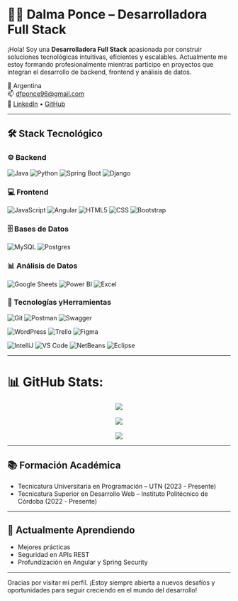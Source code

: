# 👩‍💻 Dalma Ponce – Desarrolladora Full Stack

¡Hola! Soy una **Desarrolladora Full Stack** apasionada por construir soluciones tecnológicas intuitivas, eficientes y escalables. Actualmente me estoy formando profesionalmente mientras participo en proyectos que integran el desarrollo de backend, frontend y análisis de datos.

📍 Argentina  
📫 dfponce96@gmail.com  
🔗 [LinkedIn](https://linkedin.com/in/dalma-ponce) • [GitHub](https://github.com/dalmaponce)

---

## 🛠️ Stack Tecnológico

### ⚙️ Backend
![Java](https://img.shields.io/badge/java-%23ED8B00.svg?style=for-the-badge&logo=openjdk&logoColor=white)
![Python](https://img.shields.io/badge/python-3670A0?style=for-the-badge&logo=python&logoColor=ffdd54)
![Spring Boot](https://img.shields.io/badge/Spring_Boot-6DB33F?style=for-the-badge&logo=spring-boot&logoColor=white)
![Django](https://img.shields.io/badge/django-%23092E20.svg?style=for-the-badge&logo=django&logoColor=white)

### 💻 Frontend
![JavaScript](https://img.shields.io/badge/javascript-%23323330.svg?style=for-the-badge&logo=javascript&logoColor=%23F7DF1E) 
![Angular](https://img.shields.io/badge/angular-%23DD0031.svg?style=for-the-badge&logo=angular&logoColor=white) 
![HTML5](https://img.shields.io/badge/html5-%23E34F26.svg?style=for-the-badge&logo=html5&logoColor=white)
![CSS](https://img.shields.io/badge/CSS3-1572B6?style=for-the-badge&logo=css3&logoColor=white)
![Bootstrap](https://img.shields.io/badge/bootstrap-%238511FA.svg?style=for-the-badge&logo=bootstrap&logoColor=white)

### 🗄️ Bases de Datos
![MySQL](https://img.shields.io/badge/mysql-%2300000f.svg?style=for-the-badge&logo=mysql&logoColor=white) 
![Postgres](https://img.shields.io/badge/postgres-%23316192.svg?style=for-the-badge&logo=postgresql&logoColor=white)

### 📊 Análisis de Datos
![Google Sheets](https://img.shields.io/badge/Google%20Sheets-34A853?style=for-the-badge&logo=google-sheets&logoColor=white)
![Power BI](https://img.shields.io/badge/PowerBI-F2C811?style=for-the-badge&logo=Power%20BI&logoColor=white)
![Excel](https://img.shields.io/badge/Microsoft_Excel-217346?style=for-the-badge&logo=microsoft-excel&logoColor=white)

### 🧰 Tecnologías yHerramientas
![Git](https://img.shields.io/badge/GIT-E44C30?style=for-the-badge&logo=git&logoColor=white)
![Postman](https://img.shields.io/badge/Postman-FF6C37?style=for-the-badge&logo=Postman&logoColor=white)
![Swagger](https://img.shields.io/badge/Swagger-85EA2D?style=for-the-badge&logo=Swagger&logoColor=white)

![WordPress](https://img.shields.io/badge/WordPress-%23117AC9.svg?style=for-the-badge&logo=WordPress&logoColor=white)
![Trello](https://img.shields.io/badge/Trello-0052CC?style=for-the-badge&logo=trello&logoColor=white)
![Figma](https://img.shields.io/badge/Figma-F24E1E?style=for-the-badge&logo=figma&logoColor=white)

![IntelliJ](https://img.shields.io/badge/IntelliJ_IDEA-000000.svg?style=for-the-badge&logo=intellij-idea&logoColor=white)
![VS Code](https://img.shields.io/badge/Visual_Studio_Code-0078D4?style=for-the-badge&logo=visual%20studio%20code&logoColor=white)
![NetBeans](https://img.shields.io/badge/apache%20netbeans-1B6AC6?style=for-the-badge&logo=apache%20netbeans%20IDE&logoColor=white)
![Eclipse](https://img.shields.io/badge/Eclipse-2C2255?style=for-the-badge&logo=eclipse&logoColor=white)

---

# 📊 GitHub Stats:
<div align="center">
<img src="https://github-readme-stats.vercel.app/api?username=dalmaponce&theme=vue-dark&hide_border=false&include_all_commits=false&count_private=false"/>
</div>    <br/>
<div align="center">
<img src="https://github-readme-streak-stats.herokuapp.com/?user=dalmaponce&theme=vue-dark&hide_border=false"/>
</div><br/>
<div align="center">        
<img src="https://github-readme-stats.vercel.app/api/top-langs/?username=dalmaponce&theme=vue-dark&hide_border=false&include_all_commits=false&count_private=false&layout=compact"/>
</div>

---


## 📚 Formación Académica
- Tecnicatura Universitaria en Programación – UTN (2023 - Presente)
- Tecnicatura Superior en Desarrollo Web – Instituto Politécnico de Córdoba (2022 - Presente)

---

## 🌱 Actualmente Aprendiendo
- Mejores prácticas
- Seguridad en APIs REST
- Profundización en Angular y Spring Security

---

Gracias por visitar mi perfil. ¡Estoy siempre abierta a nuevos desafíos y oportunidades para seguir creciendo en el mundo del desarrollo!

